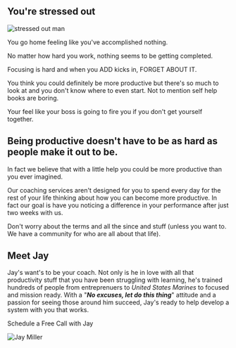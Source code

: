 ## You're stressed out
![stressed out man](http://productivityintech.com/files/images/stress-out.png)

You go home feeling like you've accomplished nothing.

No matter how hard you work, nothing seems to be getting completed.

Focusing is hard and when you ADD kicks in, FORGET ABOUT IT.

You think you could definitely be more productive but there's so much to
look at and you don't know where to even start. Not to mention self help
books are boring.

Your feel like your boss is going to fire you if you don't get yourself together.

## Being productive doesn't have to be as hard as people make it out to be.
In fact we believe that with a little help you could be more productive than you ever imagined.

Our coaching services aren't designed for you to spend every day for the rest of your life thinking about how you can become more productive.  In fact our goal is have you noticing a difference in your performance after just two weeks with us.

Don't worry about the terms and all the since and stuff (unless you want to. We have a community for who are all about that life).

## Meet Jay
Jay's want's to be your coach. Not only is he in love with all that productivity stuff that you have been struggling with learning, he's trained hundreds of people from entreprenuers to *United States Marines* to focused and mission ready. With a "***No excuses, let do this thing***" attitude and a passion for seeing those around him succeed, Jay's ready to help develop a system with you that works.

Schedule a Free Call with Jay

![Jay Miller](http://productivityintech.com/files/images/jay_250.png)
